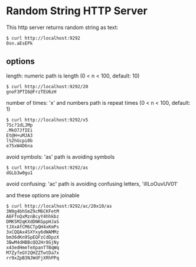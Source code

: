 Random String HTTP Server
==========================

This http server returns random string as text:

    $ curl http://localhost:9292
    0sn.aEsEPk

options
-------

length: numeric path is length (0 < n < 100, default: 10)

    $ curl http://localhost:9292/20
    gnoF3PTI6@FrzTEU6zH

number of times: 'x' and numbers path is repeat times (0 < n < 100, default: 1)

    $ curl http://localhost:9292/x5
    7Sc?1dLJMp
    .MkO7JfIEi
    Et@H+uMJA3
    l%2hGcpi0b
    e75xW4D6na

avoid symbols: 'as' path is avoiding symbols

    $ curl http://localhost:9292/as
    dGLb3w0gu1

avoid confusing: 'ac' path is avoiding confusing letters, 'ilILoOuvUV01'

and these options are joinable

    $ curl http://localhost:9292/ac/20x10/as
    3N9g4bhSmZ9cM6CKFetM
    A6FfnQxMznBcyY4hhkbz
    DMK5M2qKXdDNKGppHJaS
    tJXxAfCM6CTpQH4xKmPs
    3xCQQAx4SXYxy6dWAMMz
    bm36dKn9SpEQFzCdDpzX
    3BwM4dHBBcQQ2Hr8GjNy
    x43edHmeTeXpanTTBqWq
    M7ZyfeGY2QHZZTwtDa7x
    rr9xZpB3NJWdFjXRhPPq

